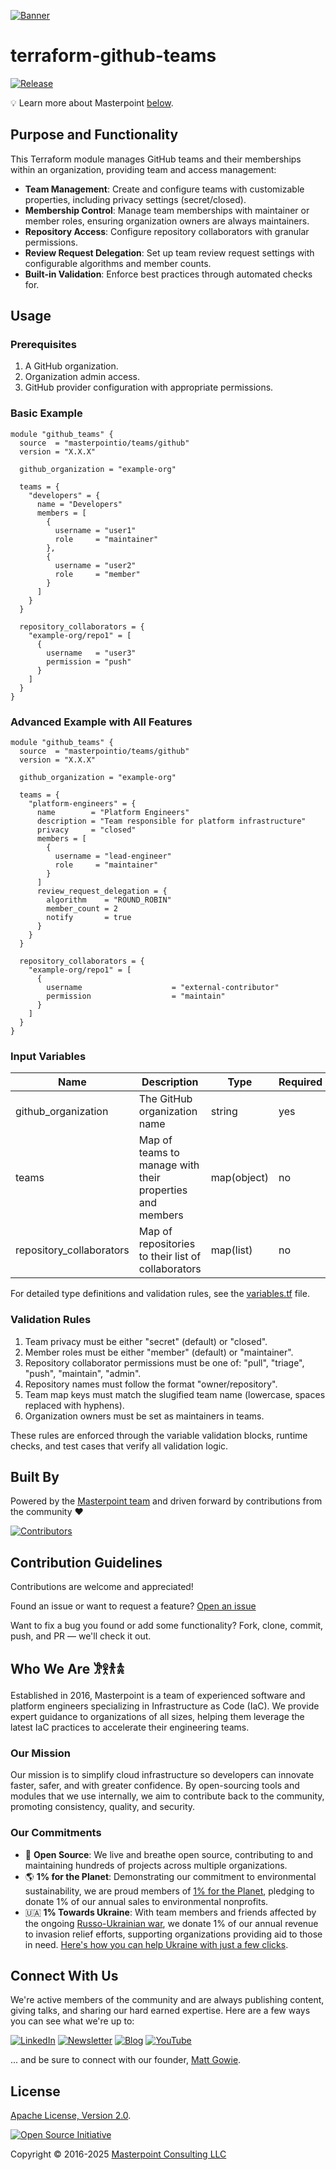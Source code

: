 [![Banner][banner-image]](https://masterpoint.io/)

# terraform-github-teams

[![Release][release-badge]][latest-release]

💡 Learn more about Masterpoint [below](#who-we-are-𐦂𖨆𐀪𖠋).

## Purpose and Functionality

This Terraform module manages GitHub teams and their memberships within an organization, providing team and access management:

- **Team Management**: Create and configure teams with customizable properties, including privacy settings (secret/closed).
- **Membership Control**: Manage team memberships with maintainer or member roles, ensuring organization owners are always maintainers.
- **Repository Access**: Configure repository collaborators with granular permissions.
- **Review Request Delegation**: Set up team review request settings with configurable algorithms and member counts.
- **Built-in Validation**: Enforce best practices through automated checks for.

## Usage

### Prerequisites

1. A GitHub organization.
2. Organization admin access.
3. GitHub provider configuration with appropriate permissions.

### Basic Example

```hcl
module "github_teams" {
  source  = "masterpointio/teams/github"
  version = "X.X.X"

  github_organization = "example-org"

  teams = {
    "developers" = {
      name = "Developers"
      members = [
        {
          username = "user1"
          role     = "maintainer"
        },
        {
          username = "user2"
          role     = "member"
        }
      ]
    }
  }

  repository_collaborators = {
    "example-org/repo1" = [
      {
        username   = "user3"
        permission = "push"
      }
    ]
  }
}
```

### Advanced Example with All Features

```hcl
module "github_teams" {
  source  = "masterpointio/teams/github"
  version = "X.X.X"

  github_organization = "example-org"

  teams = {
    "platform-engineers" = {
      name        = "Platform Engineers"
      description = "Team responsible for platform infrastructure"
      privacy     = "closed"
      members = [
        {
          username = "lead-engineer"
          role     = "maintainer"
        }
      ]
      review_request_delegation = {
        algorithm    = "ROUND_ROBIN"
        member_count = 2
        notify       = true
      }
    }
  }

  repository_collaborators = {
    "example-org/repo1" = [
      {
        username                    = "external-contributor"
        permission                  = "maintain"
      }
    ]
  }
}
```

### Input Variables

| Name                     | Description                                              | Type        | Required |
| ------------------------ | -------------------------------------------------------- | ----------- | -------- |
| github_organization      | The GitHub organization name                             | string      | yes      |
| teams                    | Map of teams to manage with their properties and members | map(object) | no       |
| repository_collaborators | Map of repositories to their list of collaborators       | map(list)   | no       |

For detailed type definitions and validation rules, see the [variables.tf](./variables.tf) file.

### Validation Rules

1. Team privacy must be either "secret" (default) or "closed".
2. Member roles must be either "member" (default) or "maintainer".
3. Repository collaborator permissions must be one of: "pull", "triage", "push", "maintain", "admin".
4. Repository names must follow the format "owner/repository".
5. Team map keys must match the slugified team name (lowercase, spaces replaced with hyphens).
6. Organization owners must be set as maintainers in teams.

These rules are enforced through the variable validation blocks, runtime checks, and test cases that verify all validation logic.

<!-- BEGINNING OF PRE-COMMIT-TERRAFORM DOCS HOOK -->
<!-- END OF PRE-COMMIT-TERRAFORM DOCS HOOK -->

## Built By

Powered by the [Masterpoint team](https://masterpoint.io/who-we-are/) and driven forward by contributions from the community ❤️

[![Contributors][contributors-image]][contributors-url]

## Contribution Guidelines

Contributions are welcome and appreciated!

Found an issue or want to request a feature? [Open an issue][issues-url]

Want to fix a bug you found or add some functionality? Fork, clone, commit, push, and PR — we'll check it out.

## Who We Are 𐦂𖨆𐀪𖠋

Established in 2016, Masterpoint is a team of experienced software and platform engineers specializing in Infrastructure as Code (IaC). We provide expert guidance to organizations of all sizes, helping them leverage the latest IaC practices to accelerate their engineering teams.

### Our Mission

Our mission is to simplify cloud infrastructure so developers can innovate faster, safer, and with greater confidence. By open-sourcing tools and modules that we use internally, we aim to contribute back to the community, promoting consistency, quality, and security.

### Our Commitments

- 🌟 **Open Source**: We live and breathe open source, contributing to and maintaining hundreds of projects across multiple organizations.
- 🌎 **1% for the Planet**: Demonstrating our commitment to environmental sustainability, we are proud members of [1% for the Planet](https://www.onepercentfortheplanet.org), pledging to donate 1% of our annual sales to environmental nonprofits.
- 🇺🇦 **1% Towards Ukraine**: With team members and friends affected by the ongoing [Russo-Ukrainian war](https://en.wikipedia.org/wiki/Russo-Ukrainian_War), we donate 1% of our annual revenue to invasion relief efforts, supporting organizations providing aid to those in need. [Here's how you can help Ukraine with just a few clicks](https://masterpoint.io/updates/supporting-ukraine/).

## Connect With Us

We're active members of the community and are always publishing content, giving talks, and sharing our hard earned expertise. Here are a few ways you can see what we're up to:

[![LinkedIn][linkedin-badge]][linkedin-url] [![Newsletter][newsletter-badge]][newsletter-url] [![Blog][blog-badge]][blog-url] [![YouTube][youtube-badge]][youtube-url]

... and be sure to connect with our founder, [Matt Gowie](https://www.linkedin.com/in/gowiem/).

## License

[Apache License, Version 2.0][license-url].

[![Open Source Initiative][osi-image]][license-url]

Copyright © 2016-2025 [Masterpoint Consulting LLC](https://masterpoint.io/)

<!-- MARKDOWN LINKS & IMAGES -->

[banner-image]: https://masterpoint-public.s3.us-west-2.amazonaws.com/v2/standard-long-fullcolor.png
[license-url]: https://opensource.org/license/apache-2-0
[osi-image]: https://i0.wp.com/opensource.org/wp-content/uploads/2023/03/cropped-OSI-horizontal-large.png?fit=250%2C229&ssl=1
[linkedin-badge]: https://img.shields.io/badge/LinkedIn-Follow-0A66C2?style=for-the-badge&logoColor=white
[linkedin-url]: https://www.linkedin.com/company/masterpoint-consulting
[blog-badge]: https://img.shields.io/badge/Blog-IaC_Insights-55C1B4?style=for-the-badge&logoColor=white
[blog-url]: https://masterpoint.io/updates/
[newsletter-badge]: https://img.shields.io/badge/Newsletter-Subscribe-ECE295?style=for-the-badge&logoColor=222222
[newsletter-url]: https://newsletter.masterpoint.io/
[youtube-badge]: https://img.shields.io/badge/YouTube-Subscribe-D191BF?style=for-the-badge&logo=youtube&logoColor=white
[youtube-url]: https://www.youtube.com/channel/UCeeDaO2NREVlPy9Plqx-9JQ
[release-badge]: https://img.shields.io/github/v/release/masterpointio/terraform-github-teams?color=0E383A&label=Release&style=for-the-badge&logo=github&logoColor=white
[latest-release]: https://github.com/masterpointio/terraform-github-teams/releases/latest
[contributors-image]: https://contrib.rocks/image?repo=masterpointio/terraform-github-teams
[contributors-url]: https://github.com/masterpointio/terraform-github-teams/graphs/contributors
[issues-url]: https://github.com/masterpointio/terraform-github-teams/issues
